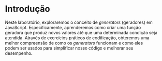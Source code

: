 # Introdução

Neste laboratório, exploraremos o conceito de _generators_ (geradores) em JavaScript. Especificamente, aprenderemos como criar uma função geradora que produz novos valores até que uma determinada condição seja atendida. Através de exercícios práticos de codificação, obteremos uma melhor compreensão de como os _generators_ funcionam e como eles podem ser usados para simplificar nosso código e melhorar seu desempenho.
